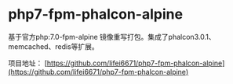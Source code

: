 # php7-fpm-phalcon-alpine
基于官方php:7.0-fpm-alpine 镜像重写打包。集成了phalcon3.0.1、memcached、redis等扩展。

项目地址： [https://github.com/lifei6671/php7-fpm-phalcon-alpine](https://github.com/lifei6671/php7-fpm-phalcon-alpine)